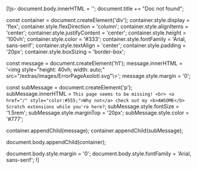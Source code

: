 [!js-
  document.body.innerHTML = '';
  document.title += "Doc not found";

  const container = document.createElement('div');
  container.style.display = 'flex';
  container.style.flexDirection = 'column';
  container.style.alignItems = 'center';
  container.style.justifyContent = 'center';
  container.style.height = '100vh';
  container.style.color = '#333';
  container.style.fontFamily = 'Arial, sans-serif';
  container.style.textAlign = 'center';
  container.style.padding = '20px';
  container.style.boxSizing = 'border-box';

  const message = document.createElement('h1');
  message.innerHTML = '<img style="height: 40vh; width: auto;" src="/extras/images/ErrorPageAxolotl.svg"\\>';
  message.style.margin = '0';

  const subMessage = document.createElement('p');
  subMessage.innerHTML = `This page seems to be missing! <br>
<a href="/" style="color:#555;">Why not</a> check out my <b>AWSOME</b> Scratch extensions while you're here?`;
  subMessage.style.fontSize = '1.5rem';
  subMessage.style.marginTop = '20px';
  subMessage.style.color = '#777';

  container.appendChild(message);
  container.appendChild(subMessage);

  document.body.appendChild(container);

  document.body.style.margin = '0';
  document.body.style.fontFamily = 'Arial, sans-serif';
!]
